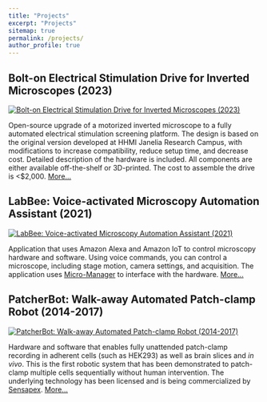```yaml
---
title: "Projects"
excerpt: "Projects"
sitemap: true
permalink: /projects/
author_profile: true
---
```


## Bolt-on Electrical Stimulation Drive for Inverted Microscopes (2023)
[![Bolt-on Electrical Stimulation Drive for Inverted Microscopes (2023)](../images/projects-96well.png)](/96stim/)

Open-source upgrade of a motorized inverted microscope to a fully automated electrical stimulation screening platform. The design is based on the original version developed at HHMI Janelia Research Campus, with modifications to increase compatibility, reduce setup time, and decrease cost. Detailed description of the hardware is included. All components are either available off-the-shelf or 3D-printed. The cost to assemble the drive is <$2,000.  [More...](/96stim/)


## LabBee: Voice-activated Microscopy Automation Assistant (2021)
[![LabBee: Voice-activated Microscopy Automation Assistant (2021)](../images/projects-LabBee.png)](/LabBee/)

Application that uses Amazon Alexa and Amazon IoT to control microscopy hardware and software. Using voice commands, you can control a microscope, including stage motion, camera settings, and acquisition. The application uses [Micro-Manager](https://micro-manager.org/) to interface with the hardware. [More...](/LabBee/) 


## PatcherBot: Walk-away Automated Patch-clamp Robot (2014-2017)
[![PatcherBot: Walk-away Automated Patch-clamp Robot (2014-2017)](../images/projects-patcherbot.png)](/patcherBot/)

Hardware and software that enables fully unattended patch-clamp recording in adherent cells (such as HEK293) as well as brain slices and *in vivo*. This is the first robotic system that has been demonstrated to patch-clamp multiple cells sequentially without human intervention. The underlying technology has been licensed and is being commercialized by [Sensapex](https://www.sensapex.com/products/umc-automated-pressure-control/). [More...](/patcherBot/) 